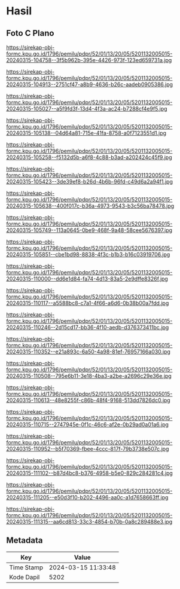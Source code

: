 # Hasil

## Foto C Plano

https://sirekap-obj-formc.kpu.go.id/1796/pemilu/pdpr/52/01/13/20/05/5201132005015-20240315-104758--3f5b962b-395e-4426-973f-123ed659731a.jpg

https://sirekap-obj-formc.kpu.go.id/1796/pemilu/pdpr/52/01/13/20/05/5201132005015-20240315-104913--2751cf47-a8b9-4636-b26c-aadeb0905386.jpg

https://sirekap-obj-formc.kpu.go.id/1796/pemilu/pdpr/52/01/13/20/05/5201132005015-20240315-105027--a5f9fd3f-13d4-4f3a-ac24-b7288cf4e9f5.jpg

https://sirekap-obj-formc.kpu.go.id/1796/pemilu/pdpr/52/01/13/20/05/5201132005015-20240315-105138--04d64a81-715e-41fa-8758-a0f7123551d1.jpg

https://sirekap-obj-formc.kpu.go.id/1796/pemilu/pdpr/52/01/13/20/05/5201132005015-20240315-105258--f5132d5b-a6f8-4c88-b3ad-a202424c45f9.jpg

https://sirekap-obj-formc.kpu.go.id/1796/pemilu/pdpr/52/01/13/20/05/5201132005015-20240315-105423--3de39ef8-b26d-4b6b-96fd-c49d6a2a94f1.jpg

https://sirekap-obj-formc.kpu.go.id/1796/pemilu/pdpr/52/01/13/20/05/5201132005015-20240315-105638--400f017c-b36a-4973-9543-b3c56ba78478.jpg

https://sirekap-obj-formc.kpu.go.id/1796/pemilu/pdpr/52/01/13/20/05/5201132005015-20240315-105749--113a0645-0be9-468f-9a48-58cee5676397.jpg

https://sirekap-obj-formc.kpu.go.id/1796/pemilu/pdpr/52/01/13/20/05/5201132005015-20240315-105851--cbe1bd98-8838-4f3c-b1b3-b16c03919706.jpg

https://sirekap-obj-formc.kpu.go.id/1796/pemilu/pdpr/52/01/13/20/05/5201132005015-20240315-110000--dd6e1d84-fa74-4d13-83a5-2e9dffe8326f.jpg

https://sirekap-obj-formc.kpu.go.id/1796/pemilu/pdpr/52/01/13/20/05/5201132005015-20240315-110117--a5588bc8-c7a1-4f66-a6d6-0b38b00a7fdd.jpg

https://sirekap-obj-formc.kpu.go.id/1796/pemilu/pdpr/52/01/13/20/05/5201132005015-20240315-110246--2d15cd17-bb36-4f10-aedb-d376373411bc.jpg

https://sirekap-obj-formc.kpu.go.id/1796/pemilu/pdpr/52/01/13/20/05/5201132005015-20240315-110352--e21a893c-6a50-4a98-81ef-76957166a030.jpg

https://sirekap-obj-formc.kpu.go.id/1796/pemilu/pdpr/52/01/13/20/05/5201132005015-20240315-110508--795e6b11-3e18-4ba3-a2be-a2696c29e36e.jpg

https://sirekap-obj-formc.kpu.go.id/1796/pemilu/pdpr/52/01/13/20/05/5201132005015-20240315-110613--48e8255f-c86b-48f4-9168-513dd7826dc0.jpg

https://sirekap-obj-formc.kpu.go.id/1796/pemilu/pdpr/52/01/13/20/05/5201132005015-20240315-110715--2747945e-0f1c-46c6-af2e-0b29ad0a01a6.jpg

https://sirekap-obj-formc.kpu.go.id/1796/pemilu/pdpr/52/01/13/20/05/5201132005015-20240315-110952--b5f70369-fbee-4ccc-817f-79b3738e507c.jpg

https://sirekap-obj-formc.kpu.go.id/1796/pemilu/pdpr/52/01/13/20/05/5201132005015-20240315-111102--b87d4bc8-b376-4958-b5e0-829c284281c4.jpg

https://sirekap-obj-formc.kpu.go.id/1796/pemilu/pdpr/52/01/13/20/05/5201132005015-20240315-111205--e50d3f10-b202-4496-aa0c-a1d7658663ff.jpg

https://sirekap-obj-formc.kpu.go.id/1796/pemilu/pdpr/52/01/13/20/05/5201132005015-20240315-111315--aa6cd813-33c3-4854-b70b-0a8c289488e3.jpg


## Metadata

| Key        | Value               |
| ---------- | ------------------- |
| Time Stamp | 2024-03-15 11:33:48 |
| Kode Dapil | 5202                |



